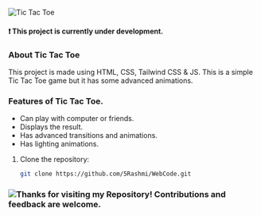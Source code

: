 ![Tic Tac Toe](https://img.shields.io/badge/Tic%20Tac%20Toe-purple?style=for-the-badge)

#### ❗ This project is currently under development.
### About Tic Tac Toe

This project is made using HTML, CSS, Tailwind CSS & JS. This is a simple Tic Tac Toe game but it has some advanced animations.

### Features of Tic Tac Toe.

- Can play with computer or friends.
- Displays the result.
- Has advanced transitions and animations.
- Has lighting animations.
  
1. Clone the repository:
   ```sh
   git clone https://github.com/5Rashmi/WebCode.git
### ![Thanks for visiting my Repository! Contributions and feedback are welcome.](https://img.shields.io/badge/Thanks%20for%20visiting%20my%20Repository!%20Contributions%20and%20feedback%20are%20welcome.-red?style=for-the-badge)
